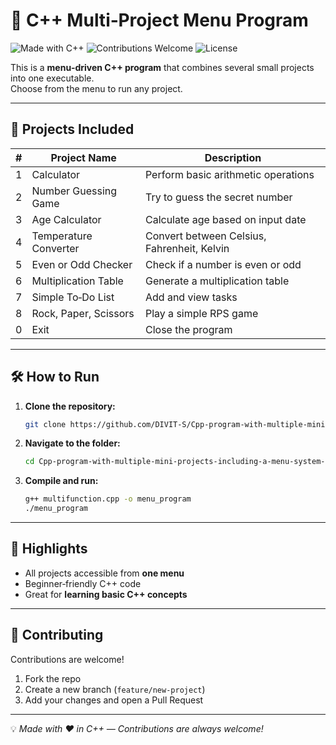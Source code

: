 
# 🚀 C++ Multi‑Project Menu Program

![Made with C++](https://img.shields.io/badge/Made%20with-C%2B%2B-blue.svg)
![Contributions Welcome](https://img.shields.io/badge/Contributions-Welcome-brightgreen.svg)
![License](https://img.shields.io/badge/License-MIT-yellow.svg)

This is a **menu‑driven C++ program** that combines several small projects into one executable.  
Choose from the menu to run any project.

---

## 📂 Projects Included

| #  | Project Name            | Description                           |
|----|------------------------|---------------------------------------|
| 1  | Calculator             | Perform basic arithmetic operations   |
| 2  | Number Guessing Game   | Try to guess the secret number        |
| 3  | Age Calculator         | Calculate age based on input date     |
| 4  | Temperature Converter  | Convert between Celsius, Fahrenheit, Kelvin |
| 5  | Even or Odd Checker    | Check if a number is even or odd      |
| 6  | Multiplication Table   | Generate a multiplication table       |
| 7  | Simple To‑Do List      | Add and view tasks                    |
| 8  | Rock, Paper, Scissors  | Play a simple RPS game                |
| 0  | Exit                   | Close the program                     |

---

## 🛠️ How to Run

1. **Clone the repository:**
   ```bash
   git clone https://github.com/DIVIT-S/Cpp-program-with-multiple-mini-projects-including-a-menu-system-so-user-can-choose-which-one-to-run.git
   ```
2. **Navigate to the folder:**
   ```bash
   cd Cpp-program-with-multiple-mini-projects-including-a-menu-system-so-user-can-choose-which-one-to-run
   ```
3. **Compile and run:**
   ```bash
   g++ multifunction.cpp -o menu_program
   ./menu_program
   ```

---

## 🌟 Highlights
- All projects accessible from **one menu**  
- Beginner‑friendly C++ code  
- Great for **learning basic C++ concepts**  

---

## 🤝 Contributing
Contributions are welcome!  
1. Fork the repo  
2. Create a new branch (`feature/new-project`)  
3. Add your changes and open a Pull Request  

---

💡 *Made with ❤️ in C++ — Contributions are always welcome!*  
